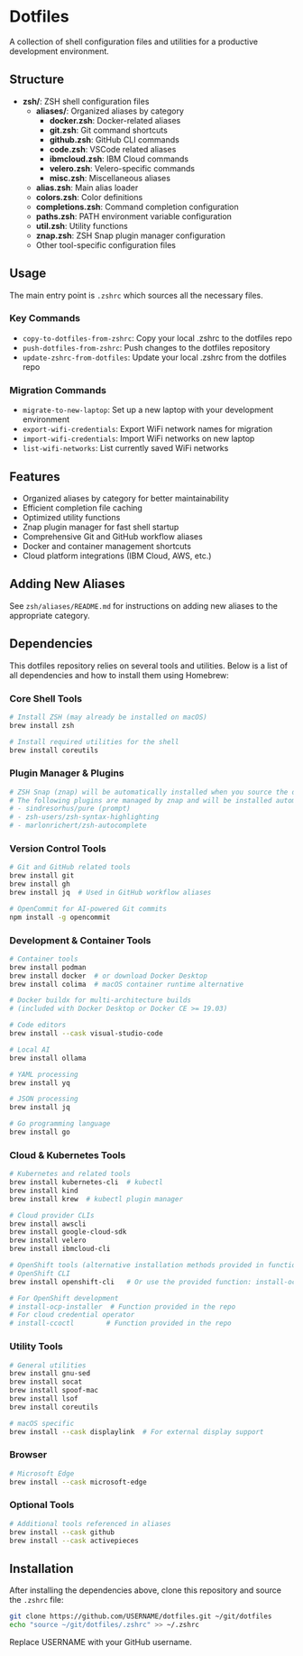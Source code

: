 # Dotfiles

A collection of shell configuration files and utilities for a productive development environment.

## Structure

- **zsh/**: ZSH shell configuration files
  - **aliases/**: Organized aliases by category
    - **docker.zsh**: Docker-related aliases
    - **git.zsh**: Git command shortcuts
    - **github.zsh**: GitHub CLI commands
    - **code.zsh**: VSCode related aliases
    - **ibmcloud.zsh**: IBM Cloud commands
    - **velero.zsh**: Velero-specific commands
    - **misc.zsh**: Miscellaneous aliases
  - **alias.zsh**: Main alias loader
  - **colors.zsh**: Color definitions
  - **completions.zsh**: Command completion configuration
  - **paths.zsh**: PATH environment variable configuration
  - **util.zsh**: Utility functions
  - **znap.zsh**: ZSH Snap plugin manager configuration
  - Other tool-specific configuration files

## Usage

The main entry point is `.zshrc` which sources all the necessary files.

### Key Commands

- `copy-to-dotfiles-from-zshrc`: Copy your local .zshrc to the dotfiles repo
- `push-dotfiles-from-zshrc`: Push changes to the dotfiles repository
- `update-zshrc-from-dotfiles`: Update your local .zshrc from the dotfiles repo

### Migration Commands

- `migrate-to-new-laptop`: Set up a new laptop with your development environment
- `export-wifi-credentials`: Export WiFi network names for migration
- `import-wifi-credentials`: Import WiFi networks on new laptop
- `list-wifi-networks`: List currently saved WiFi networks

## Features

- Organized aliases by category for better maintainability
- Efficient completion file caching
- Optimized utility functions
- Znap plugin manager for fast shell startup
- Comprehensive Git and GitHub workflow aliases
- Docker and container management shortcuts
- Cloud platform integrations (IBM Cloud, AWS, etc.)

## Adding New Aliases

See `zsh/aliases/README.md` for instructions on adding new aliases to the appropriate category.

## Dependencies

This dotfiles repository relies on several tools and utilities. Below is a list of all dependencies and how to install them using Homebrew:

### Core Shell Tools

```bash
# Install ZSH (may already be installed on macOS)
brew install zsh

# Install required utilities for the shell
brew install coreutils
```

### Plugin Manager & Plugins

```bash
# ZSH Snap (znap) will be automatically installed when you source the dotfiles
# The following plugins are managed by znap and will be installed automatically:
# - sindresorhus/pure (prompt)
# - zsh-users/zsh-syntax-highlighting
# - marlonrichert/zsh-autocomplete
```

### Version Control Tools

```bash
# Git and GitHub related tools
brew install git
brew install gh
brew install jq  # Used in GitHub workflow aliases

# OpenCommit for AI-powered Git commits
npm install -g opencommit
```

### Development & Container Tools

```bash
# Container tools
brew install podman
brew install docker  # or download Docker Desktop
brew install colima  # macOS container runtime alternative

# Docker buildx for multi-architecture builds
# (included with Docker Desktop or Docker CE >= 19.03)

# Code editors
brew install --cask visual-studio-code

# Local AI
brew install ollama

# YAML processing
brew install yq

# JSON processing 
brew install jq

# Go programming language
brew install go
```

### Cloud & Kubernetes Tools

```bash
# Kubernetes and related tools
brew install kubernetes-cli  # kubectl
brew install kind
brew install krew  # kubectl plugin manager

# Cloud provider CLIs
brew install awscli
brew install google-cloud-sdk
brew install velero
brew install ibmcloud-cli

# OpenShift tools (alternative installation methods provided in functions)
# OpenShift CLI
brew install openshift-cli   # Or use the provided function: install-oc

# For OpenShift development
# install-ocp-installer  # Function provided in the repo
# For cloud credential operator
# install-ccoctl        # Function provided in the repo
```

### Utility Tools

```bash
# General utilities
brew install gnu-sed
brew install socat
brew install spoof-mac
brew install lsof
brew install coreutils

# macOS specific
brew install --cask displaylink  # For external display support
```

### Browser

```bash
# Microsoft Edge
brew install --cask microsoft-edge
```

### Optional Tools

```bash
# Additional tools referenced in aliases
brew install --cask github
brew install --cask activepieces
```

## Installation

After installing the dependencies above, clone this repository and source the `.zshrc` file:

```bash
git clone https://github.com/USERNAME/dotfiles.git ~/git/dotfiles
echo "source ~/git/dotfiles/.zshrc" >> ~/.zshrc
```

Replace USERNAME with your GitHub username.
